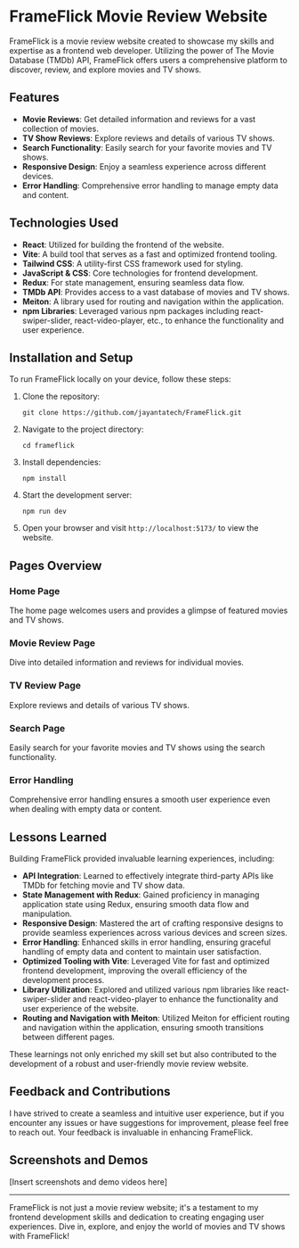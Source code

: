 # FrameFlick Movie Review Website

FrameFlick is a movie review website created to showcase my skills and expertise as a frontend web developer. Utilizing the power of The Movie Database (TMDb) API, FrameFlick offers users a comprehensive platform to discover, review, and explore movies and TV shows.

## Features

- **Movie Reviews**: Get detailed information and reviews for a vast collection of movies.
- **TV Show Reviews**: Explore reviews and details of various TV shows.
- **Search Functionality**: Easily search for your favorite movies and TV shows.
- **Responsive Design**: Enjoy a seamless experience across different devices.
- **Error Handling**: Comprehensive error handling to manage empty data and content.

## Technologies Used

- **React**: Utilized for building the frontend of the website.
- **Vite**: A build tool that serves as a fast and optimized frontend tooling.
- **Tailwind CSS**: A utility-first CSS framework used for styling.
- **JavaScript & CSS**: Core technologies for frontend development.
- **Redux**: For state management, ensuring seamless data flow.
- **TMDb API**: Provides access to a vast database of movies and TV shows.
- **Meiton**: A library used for routing and navigation within the application.
- **npm Libraries**: Leveraged various npm packages including react-swiper-slider, react-video-player, etc., to enhance the functionality and user experience.

## Installation and Setup

To run FrameFlick locally on your device, follow these steps:

1. Clone the repository:

   ```
   git clone https://github.com/jayantatech/FrameFlick.git
   ```

2. Navigate to the project directory:

   ```
   cd frameflick
   ```

3. Install dependencies:

   ```
   npm install
   ```

4. Start the development server:

   ```
   npm run dev
   ```

5. Open your browser and visit `http://localhost:5173/` to view the website.

## Pages Overview

### Home Page

The home page welcomes users and provides a glimpse of featured movies and TV shows.

### Movie Review Page

Dive into detailed information and reviews for individual movies.

### TV Review Page

Explore reviews and details of various TV shows.

### Search Page

Easily search for your favorite movies and TV shows using the search functionality.

### Error Handling

Comprehensive error handling ensures a smooth user experience even when dealing with empty data or content.

## Lessons Learned

Building FrameFlick provided invaluable learning experiences, including:

- **API Integration**: Learned to effectively integrate third-party APIs like TMDb for fetching movie and TV show data.
- **State Management with Redux**: Gained proficiency in managing application state using Redux, ensuring smooth data flow and manipulation.
- **Responsive Design**: Mastered the art of crafting responsive designs to provide seamless experiences across various devices and screen sizes.
- **Error Handling**: Enhanced skills in error handling, ensuring graceful handling of empty data and content to maintain user satisfaction.
- **Optimized Tooling with Vite**: Leveraged Vite for fast and optimized frontend development, improving the overall efficiency of the development process.
- **Library Utilization**: Explored and utilized various npm libraries like react-swiper-slider and react-video-player to enhance the functionality and user experience of the website.
- **Routing and Navigation with Meiton**: Utilized Meiton for efficient routing and navigation within the application, ensuring smooth transitions between different pages.

These learnings not only enriched my skill set but also contributed to the development of a robust and user-friendly movie review website.

## Feedback and Contributions

I have strived to create a seamless and intuitive user experience, but if you encounter any issues or have suggestions for improvement, please feel free to reach out. Your feedback is invaluable in enhancing FrameFlick.

## Screenshots and Demos

[Insert screenshots and demo videos here]

---

FrameFlick is not just a movie review website; it's a testament to my frontend development skills and dedication to creating engaging user experiences. Dive in, explore, and enjoy the world of movies and TV shows with FrameFlick!
